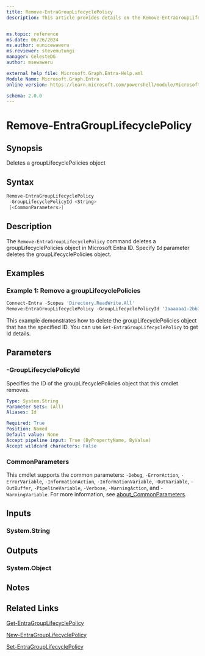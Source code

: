 ```yaml
---
title: Remove-EntraGroupLifecyclePolicy
description: This article provides details on the Remove-EntraGroupLifecyclePolicy command.


ms.topic: reference
ms.date: 06/26/2024
ms.author: eunicewaweru
ms.reviewer: stevemutungi
manager: CelesteDG
author: msewaweru

external help file: Microsoft.Graph.Entra-Help.xml
Module Name: Microsoft.Graph.Entra
online version: https://learn.microsoft.com/powershell/module/Microsoft.Graph.Entra/Remove-EntraGroupLifecyclePolicy

schema: 2.0.0
---
```


# Remove-EntraGroupLifecyclePolicy

## Synopsis

Deletes a groupLifecyclePolicies object

## Syntax

```powershell
Remove-EntraGroupLifecyclePolicy
 -GroupLifecyclePolicyId <String>
 [<CommonParameters>]
```

## Description

The `Remove-EntraGroupLifecyclePolicy` command deletes a groupLifecyclePolicies object in Microsoft Entra ID. Specify `Id` parameter deletes the groupLifecyclePolicies object.

## Examples

### Example 1: Remove a groupLifecyclePolicies

```powershell
Connect-Entra -Scopes 'Directory.ReadWrite.All'
Remove-EntraGroupLifecyclePolicy -GroupLifecyclePolicyId '1aaaaaa1-2bb2-3cc3-4dd4-5eeeeeeeeee5'
```

This example demonstrates how to delete the groupLifecyclePolicies object that has the specified ID. You can use `Get-EntraGroupLifecyclePolicy` to get Id details.

## Parameters

### -GroupLifecyclePolicyId

Specifies the ID of the groupLifecyclePolicies object that this cmdlet removes.

```yaml
Type: System.String
Parameter Sets: (All)
Aliases: Id

Required: True
Position: Named
Default value: None
Accept pipeline input: True (ByPropertyName, ByValue)
Accept wildcard characters: False
```

### CommonParameters

This cmdlet supports the common parameters: `-Debug`, `-ErrorAction`, `-ErrorVariable`, `-InformationAction`, `-InformationVariable`, `-OutVariable`, `-OutBuffer`, `-PipelineVariable`, `-Verbose`, `-WarningAction`, and `-WarningVariable`. For more information, see [about_CommonParameters](https://go.microsoft.com/fwlink/?LinkID=113216).

## Inputs

### System.String

## Outputs

### System.Object

## Notes

## Related Links

[Get-EntraGroupLifecyclePolicy](Get-EntraGroupLifecyclePolicy.md)

[New-EntraGroupLifecyclePolicy](New-EntraGroupLifecyclePolicy.md)

[Set-EntraGroupLifecyclePolicy](Set-EntraGroupLifecyclePolicy.md)
